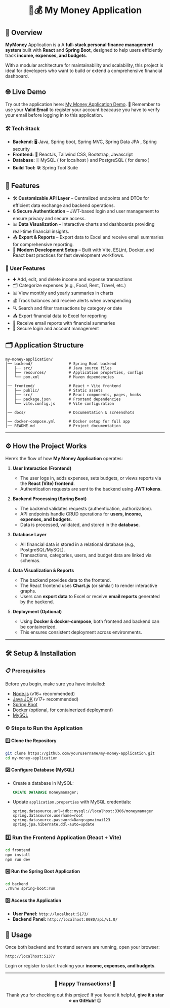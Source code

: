 <h1 align="center"> 🐷💰 My Money Application </h1>

## 📌 Overview
**MyMoney** Application is a A **full-stack personal finance management system** built with **React** and **Spring Boot**, designed to help users efficiently track **income, expenses, and budgets**.  

With a modular architecture for maintainability and scalability, this project is ideal for developers who want to build or extend a comprehensive financial dashboard.

## 🌐 Live Demo
Try out the application here: [My Money Application Demo](https://mymoney243.netlify.app/).
🧠 Remember to use your **Valid Email** to register your account beacause you have to verify your email before logging in to this application.

### 🛠️ Tech Stack
- **Backend:** 🖥️ Java, Spring boot, Spring MVC, Spring Data JPA , Spring security 
- **Frontend:** 🎨 ReactJs, Tailwind CSS, Bootstrap, Javascript
- **Database:** 🗄️ MySQL ( for localhost ) and PostgreSQL ( for demo ) 
- **Build Tool:** 🛠️ Spring Tool Suite 

## 🌟 Features
- 🛠️ **Customizable API Layer** – Centralized endpoints and DTOs for efficient data exchange and backend operations.  
- 🔒 **Secure Authentication** – JWT-based login and user management to ensure privacy and secure access.  
- 📊 **Data Visualization** – Interactive charts and dashboards providing real-time financial insights.  
- 📤 **Export & Reports** – Export data to Excel and receive email summaries for comprehensive reporting.  
- 🚀 **Modern Development Setup** – Built with Vite, ESLint, Docker, and React best practices for fast development workflows.  

### 👤 User Features
 - ➕ Add, edit, and delete income and expense transactions
 - 🗂️ Categorize expenses (e.g., Food, Rent, Travel, etc.)
 - 📊 View monthly and yearly summaries in charts
 - 💰 Track balances and receive alerts when overspending
 - 🔍 Search and filter transactions by category or date
 - 📤 Export financial data to Excel for reporting
 - 📧 Receive email reports with financial summaries
 - 🔐 Secure login and account management


## 🗂️ Application Structure
```
my-money-application/
│── backend/                # Spring Boot backend
│   ├── src/                # Java source files
│   ├── resources/          # Application properties, configs
│   └── pom.xml             # Maven dependencies
│
│── frontend/               # React + Vite frontend
│   ├── public/             # Static assets
│   ├── src/                # React components, pages, hooks
│   ├── package.json        # Frontend dependencies
│   └── vite.config.js      # Vite configuration
│
│── docs/                   # Documentation & screenshots
│
│── docker-compose.yml      # Docker setup for full app
│── README.md               # Project documentation
```

---


## ⚙️ How the Project Works
Here’s the flow of how **My Money Application** operates:

1. **User Interaction (Frontend)**  
   - The user logs in, adds expenses, sets budgets, or views reports via the **React (Vite) frontend**.  
   - Authentication requests are sent to the backend using **JWT tokens**.  

2. **Backend Processing (Spring Boot)**  
   - The backend validates requests (authentication, authorization).  
   - API endpoints handle CRUD operations for **users, income, expenses, and budgets**.  
   - Data is processed, validated, and stored in the **database**.  

3. **Database Layer**  
   - All financial data is stored in a relational database (e.g., PostgreSQL/MySQL).  
   - Transactions, categories, users, and budget data are linked via schemas.  

4. **Data Visualization & Reports**  
   - The backend provides data to the frontend.  
   - The React frontend uses **Chart.js** (or similar) to render interactive graphs.  
   - Users can **export data** to Excel or receive **email reports** generated by the backend.  

5. **Deployment (Optional)**  
   - Using **Docker & docker-compose**, both frontend and backend can be containerized.  
   - This ensures consistent deployment across environments.  

---
## 🛠️ Setup & Installation

### 📋 Prerequisites
Before you begin, make sure you have installed:
- [Node.js](https://nodejs.org/) (v16+ recommended)  
- [Java JDK](https://adoptium.net/) (v17+ recommended)  
- [Spring Boot](https://spring.io/projects/spring-boot)  
- [Docker](https://www.docker.com/) (optional, for containerized deployment)
- [MySQL](https://www.mysql.com/downloads/) 

### ⚙️ Steps to Run the Application

#### 1️⃣ Clone the Repository
```sh
git clone https://github.com/yourusername/my-money-application.git
cd my-money-application
```

#### 2️⃣ Configure Database (MySQL)
- Create a database in MySQL:
  ```sql
  CREATE DATABASE moneymanager;
  ```
- Update `application.properties` with MySQL credentials:
  ```properties
  spring.datasource.url=jdbc:mysql://localhost:3306/moneymanager
  spring.datasource.username=root
  spring.datasource.password=Dangcapmaimai123
  spring.jpa.hibernate.ddl-auto=update
  ```

### 3️⃣ Run the Frontend Application (React + Vite)
```bash
cd frontend
npm install
npm run dev
```

#### 4️⃣ Run the Spring Boot Application
```sh
cd backend
./mvnw spring-boot:run
```

#### 5️⃣ Access the Application
- **User Panel:** `http://localhost:5173/`
- **Backend Panel:** `http://localhost:8080/api/v1.0/`


## 🚀 Usage
Once both backend and frontend servers are running, open your browser:  

```
http://localhost:5137/
```

Login or register to start tracking your **income, expenses, and budgets**.

---



<h3 align="center">🎉 Happy Transactions! 🚀</h3> 
<p align="center">Thank you for checking out this project! If you found it helpful, <b>give it a star ⭐ on GitHub! </b> 😊</p>
